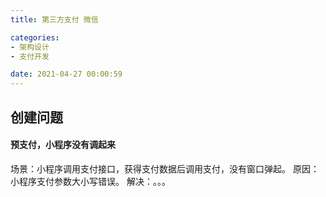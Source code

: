 ```yaml
---
title: 第三方支付 微信

categories:
- 架构设计
- 支付开发

date: 2021-04-27 00:00:59
---
```


## 创建问题
#### 预支付，小程序没有调起来
场景：小程序调用支付接口，获得支付数据后调用支付，没有窗口弹起。
原因：小程序支付参数大小写错误。
解决：。。。
